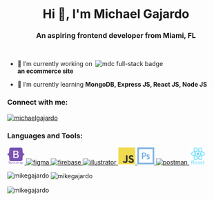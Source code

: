 <h1 align="center">Hi 👋, I'm Michael Gajardo</h1>
<h3 align="center">An aspiring frontend developer from Miami, FL</h3>
<p>&nbsp;</p>
<a href="https://www.credly.com/badges/d82b8ba7-f196-4724-a0e5-f863170dcbd7/linked_in_profile" target="_blank"><img align="right" alt="mdc full-stack badge" width="300" src="https://images.credly.com/size/340x340/images/69503279-0ecb-4620-8705-a757ac742798/FullStack_Badge_MDC.png" ></a>

- 🔭 I’m currently working on **an ecommerce site**

- 🌱 I’m currently learning **MongoDB, Express JS, React JS, Node JS**

<h3 align="left">Connect with me:</h3>
<p align="left">
<a href="https://linkedin.com/in/michaelgajardo" target="blank"><img align="center" src="https://raw.githubusercontent.com/rahuldkjain/github-profile-readme-generator/master/src/images/icons/Social/linked-in-alt.svg" alt="michaelgajardo" height="30" width="40" /></a>
</p>

<h3 align="left">Languages and Tools:</h3>
<p align="left"> <a href="https://getbootstrap.com" target="_blank" rel="noreferrer"> <img src="https://raw.githubusercontent.com/devicons/devicon/master/icons/bootstrap/bootstrap-plain-wordmark.svg" alt="bootstrap" width="40" height="40"/> </a> <a href="https://www.figma.com/" target="_blank" rel="noreferrer"> <img src="https://www.vectorlogo.zone/logos/figma/figma-icon.svg" alt="figma" width="40" height="40"/> </a> <a href="https://firebase.google.com/" target="_blank" rel="noreferrer"> <img src="https://www.vectorlogo.zone/logos/firebase/firebase-icon.svg" alt="firebase" width="40" height="40"/> </a> <a href="https://www.adobe.com/in/products/illustrator.html" target="_blank" rel="noreferrer"> <img src="https://www.vectorlogo.zone/logos/adobe_illustrator/adobe_illustrator-icon.svg" alt="illustrator" width="40" height="40"/> </a> <a href="https://developer.mozilla.org/en-US/docs/Web/JavaScript" target="_blank" rel="noreferrer"> <img src="https://raw.githubusercontent.com/devicons/devicon/master/icons/javascript/javascript-original.svg" alt="javascript" width="40" height="40"/> </a> <a href="https://www.photoshop.com/en" target="_blank" rel="noreferrer"> <img src="https://raw.githubusercontent.com/devicons/devicon/master/icons/photoshop/photoshop-line.svg" alt="photoshop" width="40" height="40"/> </a> <a href="https://postman.com" target="_blank" rel="noreferrer"> <img src="https://www.vectorlogo.zone/logos/getpostman/getpostman-icon.svg" alt="postman" width="40" height="40"/> </a> <a href="https://reactjs.org/" target="_blank" rel="noreferrer"> <img src="https://raw.githubusercontent.com/devicons/devicon/master/icons/react/react-original-wordmark.svg" alt="react" width="40" height="40"/> </a> </p>

<p><img align="left" src="https://github-readme-stats.vercel.app/api/top-langs?username=mikegajardo&show_icons=true&locale=en&layout=compact" alt="mikegajardo" /></p>

<p>&nbsp;<img align="center" src="https://github-readme-stats.vercel.app/api?username=mikegajardo&show_icons=true&locale=en" alt="mikegajardo" /></p>

<p><img align="center" src="https://github-readme-streak-stats.herokuapp.com/?user=mikegajardo&" alt="mikegajardo" /></p>
